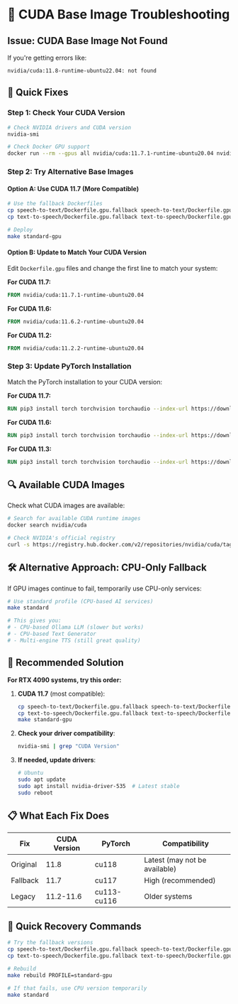 # 🔧 CUDA Base Image Troubleshooting

## Issue: CUDA Base Image Not Found

If you're getting errors like:
```
nvidia/cuda:11.8-runtime-ubuntu22.04: not found
```

## 🚀 Quick Fixes

### **Step 1: Check Your CUDA Version**
```bash
# Check NVIDIA drivers and CUDA version
nvidia-smi

# Check Docker GPU support  
docker run --rm --gpus all nvidia/cuda:11.7.1-runtime-ubuntu20.04 nvidia-smi
```

### **Step 2: Try Alternative Base Images**

#### **Option A: Use CUDA 11.7 (More Compatible)**
```bash
# Use the fallback Dockerfiles
cp speech-to-text/Dockerfile.gpu.fallback speech-to-text/Dockerfile.gpu
cp text-to-speech/Dockerfile.gpu.fallback text-to-speech/Dockerfile.gpu

# Deploy
make standard-gpu
```

#### **Option B: Update to Match Your CUDA Version**
Edit `Dockerfile.gpu` files and change the first line to match your system:

**For CUDA 11.7:**
```dockerfile
FROM nvidia/cuda:11.7.1-runtime-ubuntu20.04
```

**For CUDA 11.6:**
```dockerfile
FROM nvidia/cuda:11.6.2-runtime-ubuntu20.04
```

**For CUDA 11.2:**
```dockerfile
FROM nvidia/cuda:11.2.2-runtime-ubuntu20.04
```

### **Step 3: Update PyTorch Installation**
Match the PyTorch installation to your CUDA version:

**For CUDA 11.7:**
```dockerfile
RUN pip3 install torch torchvision torchaudio --index-url https://download.pytorch.org/whl/cu117
```

**For CUDA 11.6:**
```dockerfile
RUN pip3 install torch torchvision torchaudio --index-url https://download.pytorch.org/whl/cu116
```

**For CUDA 11.3:**
```dockerfile
RUN pip3 install torch torchvision torchaudio --index-url https://download.pytorch.org/whl/cu113
```

## 🔍 Available CUDA Images

Check what CUDA images are available:
```bash
# Search for available CUDA runtime images
docker search nvidia/cuda

# Check NVIDIA's official registry
curl -s https://registry.hub.docker.com/v2/repositories/nvidia/cuda/tags/ | jq '.results[].name' | grep runtime | head -20
```

## 🛠️ Alternative Approach: CPU-Only Fallback

If GPU images continue to fail, temporarily use CPU-only services:

```bash
# Use standard profile (CPU-based AI services)
make standard

# This gives you:
# - CPU-based Ollama LLM (slower but works)
# - CPU-based Text Generator
# - Multi-engine TTS (still great quality)
```

## 🎯 Recommended Solution

**For RTX 4090 systems, try this order:**

1. **CUDA 11.7** (most compatible):
   ```bash
   cp speech-to-text/Dockerfile.gpu.fallback speech-to-text/Dockerfile.gpu
   cp text-to-speech/Dockerfile.gpu.fallback text-to-speech/Dockerfile.gpu
   make standard-gpu
   ```

2. **Check your driver compatibility**:
   ```bash
   nvidia-smi | grep "CUDA Version"
   ```

3. **If needed, update drivers**:
   ```bash
   # Ubuntu
   sudo apt update
   sudo apt install nvidia-driver-535  # Latest stable
   sudo reboot
   ```

## 📋 What Each Fix Does

| Fix | CUDA Version | PyTorch | Compatibility |
|-----|--------------|---------|---------------|
| Original | 11.8 | cu118 | Latest (may not be available) |
| Fallback | 11.7 | cu117 | High (recommended) |
| Legacy | 11.2-11.6 | cu113-cu116 | Older systems |

## 🚀 Quick Recovery Commands

```bash
# Try the fallback versions
cp speech-to-text/Dockerfile.gpu.fallback speech-to-text/Dockerfile.gpu
cp text-to-speech/Dockerfile.gpu.fallback text-to-speech/Dockerfile.gpu

# Rebuild
make rebuild PROFILE=standard-gpu

# If that fails, use CPU version temporarily
make standard
``` 
